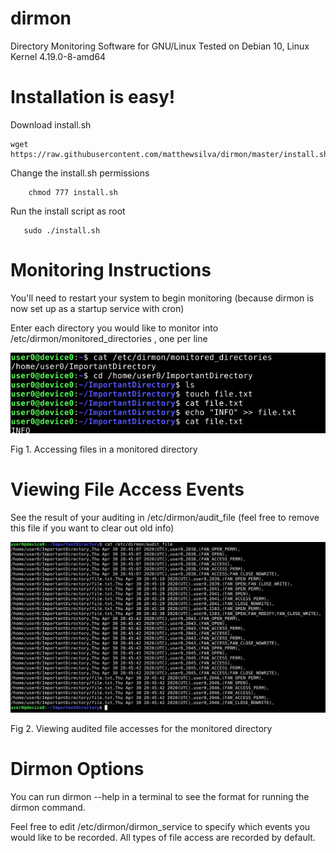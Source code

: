 # dirmon
Directory Monitoring Software for GNU/Linux
Tested on Debian 10, Linux Kernel 4.19.0-8-amd64

# Installation is easy!

Download install.sh

	wget https://raw.githubusercontent.com/matthewsilva/dirmon/master/install.sh
        
Change the install.sh permissions
        
        chmod 777 install.sh
        
Run the install script as root
        
       sudo ./install.sh
       
# Monitoring Instructions

You'll need to restart your system to begin monitoring (because dirmon is now set up as a startup service with cron)

Enter each directory you would like to monitor into /etc/dirmon/monitored_directories , one per line

![](readme_images/access.png)

Fig 1. Accessing files in a monitored directory

# Viewing File Access Events

See the result of your auditing in /etc/dirmon/audit_file (feel free to remove this file if you want to clear out old info)

![](readme_images/audit.png)

Fig 2. Viewing audited file accesses for the monitored directory

# Dirmon Options

You can run dirmon --help in a terminal to see the format for running the dirmon command.

Feel free to edit /etc/dirmon/dirmon_service to specify which events you would like to be recorded. All types of file access are recorded by default.

